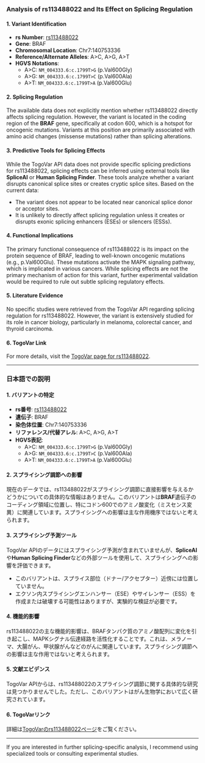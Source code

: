 ### Analysis of rs113488022 and Its Effect on Splicing Regulation

#### 1. Variant Identification
- **rs Number**: [rs113488022](https://identifiers.org/dbsnp/rs113488022)
- **Gene**: BRAF
- **Chromosomal Location**: Chr7:140753336
- **Reference/Alternate Alleles**: A>C, A>G, A>T
- **HGVS Notations**:
  - A>C: `NM_004333.6:c.1799T>G` (p.Val600Gly)
  - A>G: `NM_004333.6:c.1799T>C` (p.Val600Ala)
  - A>T: `NM_004333.6:c.1799T>A` (p.Val600Glu)

#### 2. Splicing Regulation
The available data does not explicitly mention whether rs113488022 directly affects splicing regulation. However, the variant is located in the coding region of the **BRAF** gene, specifically at codon 600, which is a hotspot for oncogenic mutations. Variants at this position are primarily associated with amino acid changes (missense mutations) rather than splicing alterations.

#### 3. Predictive Tools for Splicing Effects
While the TogoVar API data does not provide specific splicing predictions for rs113488022, splicing effects can be inferred using external tools like **SpliceAI** or **Human Splicing Finder**. These tools analyze whether a variant disrupts canonical splice sites or creates cryptic splice sites. Based on the current data:
- The variant does not appear to be located near canonical splice donor or acceptor sites.
- It is unlikely to directly affect splicing regulation unless it creates or disrupts exonic splicing enhancers (ESEs) or silencers (ESSs).

#### 4. Functional Implications
The primary functional consequence of rs113488022 is its impact on the protein sequence of BRAF, leading to well-known oncogenic mutations (e.g., p.Val600Glu). These mutations activate the MAPK signaling pathway, which is implicated in various cancers. While splicing effects are not the primary mechanism of action for this variant, further experimental validation would be required to rule out subtle splicing regulatory effects.

#### 5. Literature Evidence
No specific studies were retrieved from the TogoVar API regarding splicing regulation for rs113488022. However, the variant is extensively studied for its role in cancer biology, particularly in melanoma, colorectal cancer, and thyroid carcinoma.

#### 6. TogoVar Link
For more details, visit the [TogoVar page for rs113488022](https://togovar.org/variant/rs113488022).

---

### 日本語での説明

#### 1. バリアントの特定
- **rs番号**: [rs113488022](https://identifiers.org/dbsnp/rs113488022)
- **遺伝子**: BRAF
- **染色体位置**: Chr7:140753336
- **リファレンス/代替アレル**: A>C, A>G, A>T
- **HGVS表記**:
  - A>C: `NM_004333.6:c.1799T>G` (p.Val600Gly)
  - A>G: `NM_004333.6:c.1799T>C` (p.Val600Ala)
  - A>T: `NM_004333.6:c.1799T>A` (p.Val600Glu)

#### 2. スプライシング調節への影響
現在のデータでは、rs113488022がスプライシング調節に直接影響を与えるかどうかについての具体的な情報はありません。このバリアントは**BRAF**遺伝子のコーディング領域に位置し、特にコドン600でのアミノ酸変化（ミスセンス変異）に関連しています。スプライシングへの影響は主な作用機序ではないと考えられます。

#### 3. スプライシング予測ツール
TogoVar APIのデータにはスプライシング予測が含まれていませんが、**SpliceAI**や**Human Splicing Finder**などの外部ツールを使用して、スプライシングへの影響を評価できます。
- このバリアントは、スプライス部位（ドナー/アクセプター）近傍には位置していません。
- エクソン内スプライシングエンハンサー（ESE）やサイレンサー（ESS）を作成または破壊する可能性はありますが、実験的な検証が必要です。

#### 4. 機能的影響
rs113488022の主な機能的影響は、BRAFタンパク質のアミノ酸配列に変化を引き起こし、MAPKシグナル伝達経路を活性化することです。これは、メラノーマ、大腸がん、甲状腺がんなどのがんに関連しています。スプライシング調節への影響は主な作用ではないと考えられます。

#### 5. 文献エビデンス
TogoVar APIからは、rs113488022のスプライシング調節に関する具体的な研究は見つかりませんでした。ただし、このバリアントはがん生物学において広く研究されています。

#### 6. TogoVarリンク
詳細は[TogoVarのrs113488022ページ](https://togovar.org/variant/rs113488022)をご覧ください。

---

If you are interested in further splicing-specific analysis, I recommend using specialized tools or consulting experimental studies.